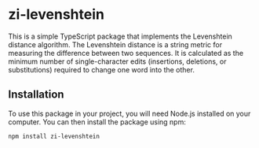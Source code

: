 # zi-levenshtein

This is a simple TypeScript package that implements the Levenshtein distance algorithm. The Levenshtein distance is a string metric for measuring the difference between two sequences. It is calculated as the minimum number of single-character edits (insertions, deletions, or substitutions) required to change one word into the other.

## Installation

To use this package in your project, you will need Node.js installed on your computer. You can then install the package using npm:

```bash
npm install zi-levenshtein
```